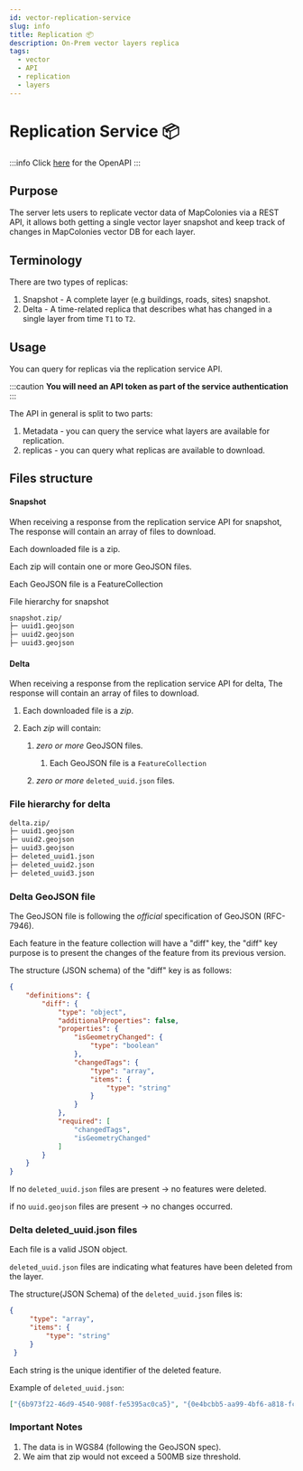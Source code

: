 ```yaml
---
id: vector-replication-service
slug: info
title: Replication 📦
description: On-Prem vector layers replica
tags:
  - vector
  - API
  - replication
  - layers
---
```


# Replication Service 📦

:::info
Click [here](/docs/MapColonies/vector/Services/replication/api) for the OpenAPI
:::

## Purpose
The server lets users to replicate vector data of MapColonies via a REST API, it allows both getting a single vector layer snapshot
and keep track of changes in MapColonies vector DB for each layer.

## Terminology

There are two types of replicas:
1. Snapshot - A complete layer (e.g buildings, roads, sites) snapshot.
2. Delta - A time-related replica that describes what has changed in a single layer from time `T1` to `T2`.

## Usage
You can query for replicas via the replication service API.

:::caution
**You will need an API token as part of the service authentication &nbsp;**
:::


The API in general is split to two parts:
1. Metadata - you can query the service what layers are available for replication.
2. replicas - you can query what replicas are available to download.


## Files structure

#### Snapshot
When receiving a response from the replication service API for snapshot, The response will contain an array of files to download.

Each downloaded file is a zip.

Each zip will contain one or more GeoJSON files.

Each GeoJSON file is a FeatureCollection

File hierarchy for snapshot

```sh
snapshot.zip/
├─ uuid1.geojson
├─ uuid2.geojson
├─ uuid3.geojson
```

#### Delta

When receiving a response from the replication service API for delta, The response will contain an array of files to download.

1. Each downloaded file is a *zip*.

2. Each *zip* will contain:
   1. *zero or more* GeoJSON files.
      1. Each GeoJSON file is a `FeatureCollection`

    2. *zero or more* `deleted_uuid.json` files.

### File hierarchy for delta
```sh
delta.zip/
├─ uuid1.geojson
├─ uuid2.geojson
├─ uuid3.geojson
├─ deleted_uuid1.json
├─ deleted_uuid2.json
├─ deleted_uuid3.json
```

### Delta GeoJSON file
The GeoJSON file is following the *official* specification of GeoJSON (RFC-7946).

Each feature in the feature collection will have a "diff" key, the "diff" key purpose is to present the changes of the feature from its previous version.

The structure (JSON schema) of the "diff" key is as follows:


```json title="JSON Schema of Response"
{
    "definitions": {
        "diff": {
            "type": "object",
            "additionalProperties": false,
            "properties": {
                "isGeometryChanged": {
                    "type": "boolean"
                },
                "changedTags": {
                    "type": "array",
                    "items": {
                        "type": "string"
                    }
                }
            },
            "required": [
                "changedTags",
                "isGeometryChanged"
            ]
        }
    }
}
```

If no `deleted_uuid.json` files are present -> no features were deleted.

if no `uuid.geojson` files are present -> no changes occurred.

### Delta deleted_uuid.json files
Each file is a valid JSON object.

`deleted_uuid.json` files are indicating what features have been deleted from the layer.

The structure(JSON Schema) of the `deleted_uuid.json` files is:

```json
{
     "type": "array",
     "items": {
         "type": "string"
     }
 }
```

Each string is the unique identifier of the deleted feature.

Example of `deleted_uuid.json`:
```json
["{6b973f22-46d9-4540-908f-fe5395ac0ca5}", "{0e4bcbb5-aa99-4bf6-a818-fc9df28666aa}", "{5652897d-e661-4e14-83fc-969bab027bb2}"]
```

### Important Notes
1. The data is in WGS84 (following the GeoJSON spec).
2. We aim that zip would not exceed a 500MB size threshold.
